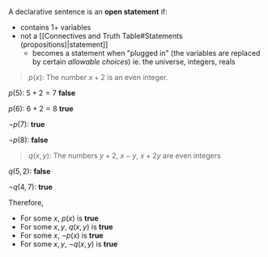 A declarative sentence is an **open statement** if:
- contains 1+ variables
- not a [[Connectives and Truth Table#Statements (propositions)|statement]]
	- becomes a statement when "plugged in" (the variables are replaced by certain *allowable choices*) ie. the universe, integers, reals

> $p(x)$:  The number $x+2$ is an even integer.

$p(5)$: $5+2=7$  **false**

$p(6)$: $6+2=8$ **true**

$\lnot p(7)$: **true**

$\lnot p(8)$: **false**


> $q(x,y)$: The numbers $y+2$, $x-y$, $x+2y$ are even integers

$q(5,2)$: **false**

$\lnot q(4,7)$: **true**

Therefore,
- For some $x$, $p(x)$ is **true**
- For some $x,y$, $q(x,y)$ is **true**
- For some $x$, $\lnot p(x)$ is **true**
- For some $x,y$, $\lnot q(x,y)$ is **true**
